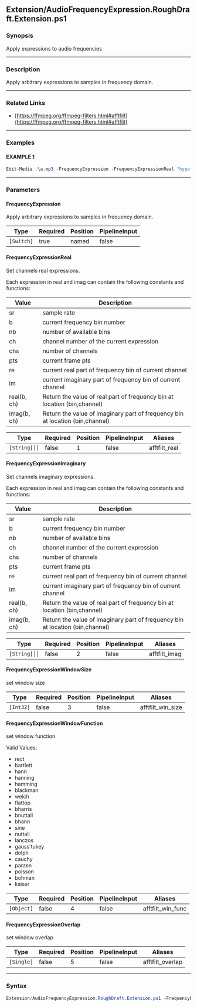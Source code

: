 Extension/AudioFrequencyExpression.RoughDraft.Extension.ps1
-----------------------------------------------------------




### Synopsis
Apply expressions to audio frequencies



---


### Description

Apply arbitrary expressions to samples in frequency domain.



---


### Related Links
* [https://ffmpeg.org/ffmpeg-filters.html#afftfilt](https://ffmpeg.org/ffmpeg-filters.html#afftfilt)





---


### Examples
#### EXAMPLE 1
```PowerShell
Edit-Media .\a.mp3 -FrequencyExpression -FrequencyExpressionReal "hypot(re,im)*sin(0)" -FrequencyExpressionImaginary "hypot(re,im)*cos(0)" -FrequencyExpressionWindowSize 512 -FrequencyExpressionOverlap 0.75
```



---


### Parameters
#### **FrequencyExpression**

Apply arbitrary expressions to samples in frequency domain.






|Type      |Required|Position|PipelineInput|
|----------|--------|--------|-------------|
|`[Switch]`|true    |named   |false        |



#### **FrequencyExpressionReal**

Set channels real expressions.

Each expression in real and imag can contain the following constants and functions:

|Value|Description|
|-|-|
|sr|sample rate|
|b|current frequency bin number|
|nb|number of available bins|
|ch|channel number of the current expression|
|chs|number of channels|
|pts|current frame pts|
|re|current real part of frequency bin of current channel|
|im|current imaginary part of frequency bin of current channel|
|real(b, ch)|Return the value of real part of frequency bin at location (bin,channel)|
|imag(b, ch)|Return the value of imaginary part of frequency bin at location (bin,channel)|






|Type        |Required|Position|PipelineInput|Aliases      |
|------------|--------|--------|-------------|-------------|
|`[String[]]`|false   |1       |false        |afftfilt_real|



#### **FrequencyExpressionImaginary**

Set channels imaginary expressions.

Each expression in real and imag can contain the following constants and functions:

|Value|Description|
|-|-|
|sr|sample rate|
|b|current frequency bin number|
|nb|number of available bins|
|ch|channel number of the current expression|
|chs|number of channels|
|pts|current frame pts|
|re|current real part of frequency bin of current channel|
|im|current imaginary part of frequency bin of current channel|
|real(b, ch)|Return the value of real part of frequency bin at location (bin,channel)|
|imag(b, ch)|Return the value of imaginary part of frequency bin at location (bin,channel)|






|Type        |Required|Position|PipelineInput|Aliases      |
|------------|--------|--------|-------------|-------------|
|`[String[]]`|false   |2       |false        |afftfilt_imag|



#### **FrequencyExpressionWindowSize**

set window size






|Type     |Required|Position|PipelineInput|Aliases          |
|---------|--------|--------|-------------|-----------------|
|`[Int32]`|false   |3       |false        |afftfilt_win_size|



#### **FrequencyExpressionWindowFunction**

set window function



Valid Values:

* rect
* bartlett
* hann
* hanning
* hamming
* blackman
* welch
* flattop
* bharris
* bnuttall
* bhann
* sine
* nuttall
* lanczos
* gauss'tukey
* dolph
* cauchy
* parzen
* poisson
* bohman
* kaiser






|Type      |Required|Position|PipelineInput|Aliases          |
|----------|--------|--------|-------------|-----------------|
|`[Object]`|false   |4       |false        |afftfilt_win_func|



#### **FrequencyExpressionOverlap**

set window overlap






|Type      |Required|Position|PipelineInput|Aliases         |
|----------|--------|--------|-------------|----------------|
|`[Single]`|false   |5       |false        |afftfilt_overlap|





---


### Syntax
```PowerShell
Extension/AudioFrequencyExpression.RoughDraft.Extension.ps1 -FrequencyExpression [[-FrequencyExpressionReal] <String[]>] [[-FrequencyExpressionImaginary] <String[]>] [[-FrequencyExpressionWindowSize] <Int32>] [[-FrequencyExpressionWindowFunction] <Object>] [[-FrequencyExpressionOverlap] <Single>] [<CommonParameters>]
```
